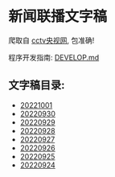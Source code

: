 # 新闻联播文字稿

爬取自 [cctv央视网](https://tv.cctv.com/), 包准确!

程序开发指南: [DEVELOP.md](./DEVELOP.md)

## 文字稿目录: 

<!-- INSERT -->
- [20221001](./news/20221001.md)
- [20220930](./news/20220930.md)
- [20220929](./news/20220929.md)
- [20220928](./news/20220928.md)
- [20220927](./news/20220927.md)
- [20220926](./news/20220926.md)
- [20220925](./news/20220925.md)
- [20220924](./news/20220924.md)
